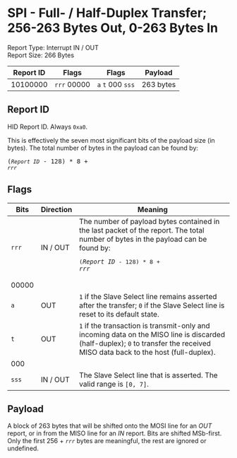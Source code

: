 
# SPI - Full- / Half-Duplex Transfer; 256-263 Bytes Out, 0-263 Bytes In
Report Type: Interrupt IN / OUT<br />
Report Size: 266 Bytes

| Report ID | Flags | Flags | Payload |
|-----------|-------|-------|---------|
| 10100000 | `rrr`&nbsp;00000 | `a`&nbsp;`t`&nbsp;000&nbsp;`sss` | 263 bytes |

## Report ID
HID Report ID.  Always `0xa0`.

This is effectively the seven most significant bits of the payload size (in bytes).  The total number of bytes in the payload can be found by: <pre>(*`Report ID`* - 128) * 8 + *`rrr`*</pre>

## Flags

| Bits  | Direction | Meaning |
|-------|-----------|---------|
| `rrr` | IN / OUT  | The number of payload bytes contained in the last packet of the report.  The total number of bytes in the payload can be found by: <pre>(*`Report ID`* - 128) * 8 + *`rrr`*</pre> |
| 00000 |          |                                                                       |
| `a`   | OUT      | `1` if the Slave Select line remains asserted after the transfer; `0` if the Slave Select line is reset to its default state. |
| `t`   | OUT      | `1` if the transaction is transmit-only and incoming data on the MISO line is discarded (half-duplex); `0` to transfer the received MISO data back to the host (full-duplex). |
| 000   |          |                                                                       |
| `sss` | IN / OUT | The Slave Select line that is asserted.  The valid range is `[0, 7]`. |

## Payload
A block of 263 bytes that will be shifted onto the MOSI line for an *OUT* report, or in from the MISO line for an *IN* report.  Bits are shifted MSb-first.  Only the first 256 + *`rrr`* bytes are meaningful, the rest are ignored or undefined.
